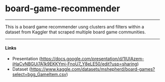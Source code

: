 # board-game-recommender
***
This is a board game recommender usng clusters and filters within a dataset from Kaggler that scraped multiple board game communities. 

***
#### Links
- Presentation (https://docs.google.com/presentation/d/1IUIAzem-iHaCvNBGUi7A1k9EKKYmj-FnoU7_Y8eLE50/edit?usp=sharing)
- Dataset (https://www.kaggle.com/datasets/mshepherd/board-games?select=bgg_GameItem.csv)